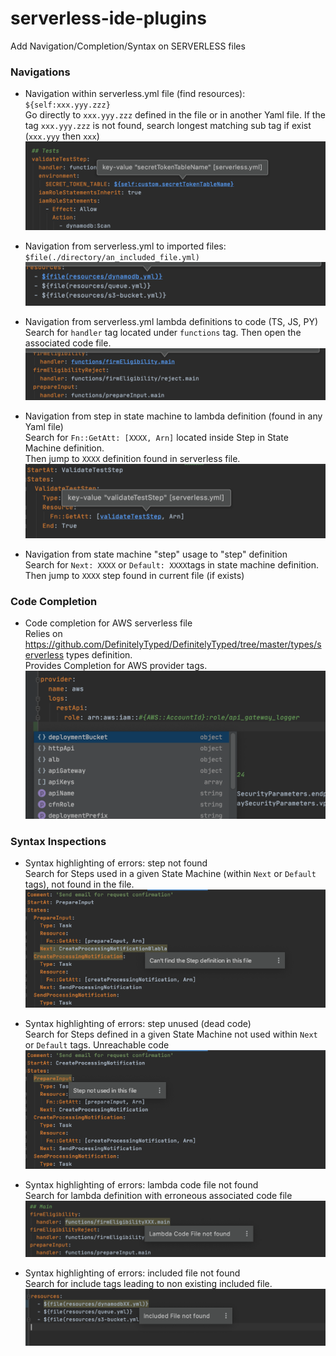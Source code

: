 # serverless-ide-plugins
Add Navigation/Completion/Syntax on SERVERLESS files

<h3>Navigations</h3>

- Navigation within serverless.yml file (find resources): `${self:xxx.yyy.zzz}`<br> 
Go directly to `xxx.yyy.zzz` defined in the file or in another Yaml file.
If the tag `xxx.yyy.zzz` is not found, search longest matching sub tag if exist (`xxx.yyy` then `xxx`)
![alt text](./docs/jump.to.definition.png "Jump to value definition")

- Navigation from serverless.yml to imported files: `$file(./directory/an_included_file.yml)`<br>
![alt text](./docs/jump.to.file.png "Jump to file imported")

- Navigation from serverless.yml lambda definitions to code (TS, JS, PY)<br>
Search for `handler` tag located under `functions` tag. Then open the associated code file.
![alt text](./docs/jump.to.code.png "Jump to lambda code implementation")

- Navigation from step in state machine to lambda definition (found in any Yaml file)<br>
Search for `Fn::GetAtt: [XXXX, Arn]` located inside Step in State Machine definition. <br>
Then jump to `XXXX` definition found in serverless file.
![alt text](./docs/jump.to.lambda.png "Jump to lambda definition")

- Navigation from state machine "step" usage to "step" definition<br>
Search for `Next: XXXX` or `Default: XXXX`tags in state machine definition.<br>
Then jump to `XXXX` step found in current file (if exists)

<h3>Code Completion</h3>

- Code completion for AWS serverless file<br>
Relies on https://github.com/DefinitelyTyped/DefinitelyTyped/tree/master/types/serverless types definition.<br>
Provides Completion for AWS provider tags.
![alt text](./docs/completion.png "AWS Completion")

<h3>Syntax Inspections</h3>

- Syntax highlighting of errors: step not found<br>
Search for Steps used in a given State Machine (within `Next` or `Default` tags), not found in the file.
![alt text](./docs/syntax.step.not.found.png "Step not found")

- Syntax highlighting of errors: step unused (dead code)<br>
Search for Steps defined in a given State Machine not used within `Next` or `Default` tags. Unreachable code
![alt text](./docs/syntax.step.unused.png "Step unused")

- Syntax highlighting of errors: lambda code file not found<br>
Search for lambda definition with erroneous associated code file 
![alt text](./docs/syntax.lambda.code.not.found.png "Lambda Code not found")

- Syntax highlighting of errors: included file not found<br>
Search for include tags leading to non existing included file.
![alt text](./docs/syntax.included.file.not.found.png "Lambda Code not found")